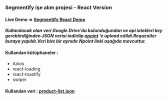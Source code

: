 ### Segmentify işe alım projesi - React Version 

#### Live Demo => [Segmentify React Demo](https://segmentify-project-react-version.netlify.app)

***Kullanılacak olan veri Google Drive'da bulunduğundan ve api istekleri key gerektirdiğinden JSON verisi indirilip [npoint](https://www.npoint.io/) 'e upload edildi.Requestler buraya yapıldı.Veri bire bir aynıdır.Npoint linki aşağıda mevcuttur.***

#### Kullanılan kütüphaneler :

* Axios
* react-loading
* react-toastify
* swiper

#### Kullanılan veri : [product-list.json](https://api.npoint.io/ceec662bde0d9ba4f7cc)


